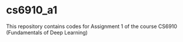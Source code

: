 # cs6910_a1

This repository contains codes for Assignment 1 of the course CS6910 (Fundamentals of Deep Learning)
